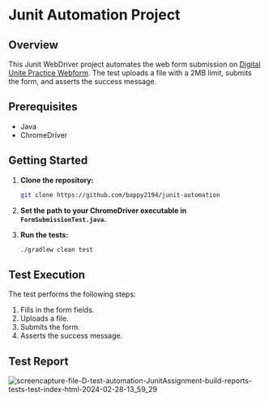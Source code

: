# Junit Automation Project

## Overview

This Junit WebDriver project automates the web form submission on [Digital Unite Practice Webform](https://www.digitalunite.com/practice-webform-learners). The test uploads a file with a 2MB limit, submits the form, and asserts the success message.


## Prerequisites

- Java
- ChromeDriver

## Getting Started

1. **Clone the repository:**

    ```bash
    git clone https://github.com/bappy2194/junit-automation
    ```

2. **Set the path to your ChromeDriver executable in `FormSubmissionTest.java`.**

3. **Run the tests:**

    ```bash
    ./gradlew clean test
    ```

## Test Execution

The test performs the following steps:

1. Fills in the form fields.
2. Uploads a file.
3. Submits the form.
4. Asserts the success message.

## Test Report
![screencapture-file-D-test-automation-JunitAssignment-build-reports-tests-test-index-html-2024-02-28-13_59_29](https://github.com/bappy2194/junit-automation/assets/82276738/0d5f1e7b-83f8-4cdf-8860-34df27c6bbe9)



